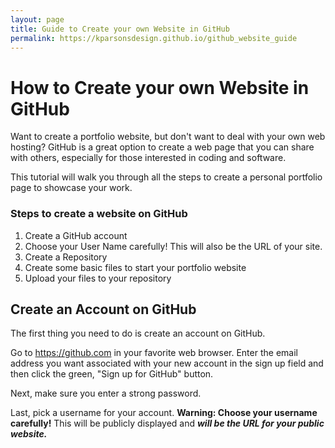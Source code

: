 ```yaml
---
layout: page
title: Guide to Create your own Website in GitHub
permalink: https://kparsonsdesign.github.io/github_website_guide
---
```


# How to Create your own Website in GitHub

Want to create a portfolio website, but don't want to deal with your own web hosting? GitHub is a great option to create a web page that you can share with others, especially for those interested in coding and software.

This tutorial will walk you through all the steps to create a personal portfolio page to showcase your work.

### Steps to create a website on GitHub

1. Create a GitHub account
2. Choose your User Name carefully! This will also be the URL of your site.
3. Create a Repository
4. Create some basic files to start your portfolio website
5. Upload your files to your repository

## Create an Account on GitHub

The first thing you need to do is create an account on GitHub.

Go to https://github.com in your favorite web browser. Enter the email address you want associated with your new account in the sign up field and then click the green, "Sign up for GitHub" button.

Next, make sure you enter a strong password.

Last, pick a username for your account. **Warning: Choose your username carefully!** This will be publicly displayed and ***will be the URL for your public website.***

